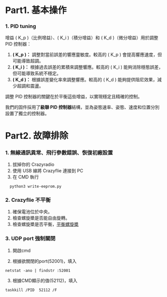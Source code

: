 # Part1. 基本操作
### 1. PID tuning

增益 \( K_p \)（比例增益）、\( K_i \)（積分增益）和 \( K_d \)（微分增益）用於調整 PID 控制器：

1. **\( K_p \)：** 調整對當前誤差的響應靈敏度。較高的 \( K_p \) 會提高響應速度，但可能導致超調。  
2. **\( K_i \)：** 根據過去誤差的累積來調整響應。較高的 \( K_i \) 能夠消除穩態誤差，但可能導致系統不穩定。  
3. **\( K_d \)：** 根據誤差變化率來調整響應。較高的 \( K_d \) 能夠提供阻尼效果，減少超調和震盪。  

調整 PID 控制器的關鍵在於平衡這些增益，以實現穩定且精確的控制。  

我們的固件採用了**級聯 PID 控制器**結構，並為姿態速率、姿態、速度和位置分別設置了獨立的控制器。

# Part2. 故障排除
### 1. 無線通訊異常、飛行參數錯誤、恢復初廠設置
1. 拔掉你的 Crazyradio
2. 使用 USB 線將 Crazyflie 連接到 PC
3. 在 CMD 執行
```
  python3 write-eeprom.py
```

### 2. Crazyflie 不平衡
1. 確保電池位於中央。
2. 檢查螺旋槳是否能自由旋轉。
3. 檢查螺旋槳是否平衡，[平衡螺旋槳](https://www.bitcraze.io/documentation/tutorials/balancing-propellers/)

### 3. UDP port 強制關閉
1. 開啟cmd

2. 根據欲關閉的port(52001)，填入
```
netstat -ano | findstr :52001
```
3. 根據CMD顯示的值(52112)，填入
```
taskkill /PID  52112 /F
```

